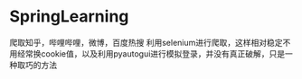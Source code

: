 # SpringLearning
爬取知乎，哔哩哔哩，微博，百度热搜
利用selenium进行爬取，这样相对稳定不用经常换cookie值，以及利用pyautogui进行模拟登录，并没有真正破解，只是一种取巧的方法
